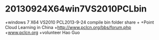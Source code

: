 20130924X64win7VS2010PCLbin
===========================
+windows 7 X64 VS2010 PCL2013-9-24 compile  bin folder share
+
+Point Cloud Learning in China
+http://www.pclcn.org/bbs/forum.php
+www.pclcn.org
+volunteer Hao Guo

